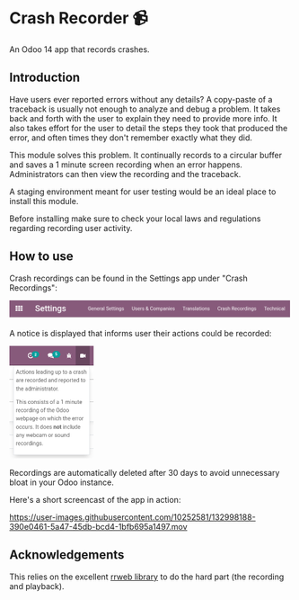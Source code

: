 # Crash Recorder 📹
An Odoo 14 app that records crashes.

## Introduction
Have users ever reported errors without any details? A copy-paste of a traceback is usually not enough to analyze and debug a problem. It takes back and forth with the user to explain they need to provide more info. It also takes effort for the user to detail the steps they took that produced the error, and often times they don't remember exactly what they did.

This module solves this problem. It continually records to a circular buffer and saves a 1 minute screen recording when an error happens. Administrators can then view the recording and the traceback.

A staging environment meant for user testing would be an ideal place to install this module.

Before installing make sure to check your local laws and regulations regarding recording user activity.

## How to use

Crash recordings can be found in the Settings app under "Crash Recordings":

<img alt="Crash Recordings in Settings app" src="/media/settings.png" width="500">

A notice is displayed that informs user their actions could be recorded:

<img alt="Recording notice" src="/media/notice.png" width="150">

Recordings are automatically deleted after 30 days to avoid unnecessary bloat in your Odoo instance.

Here's a short screencast of the app in action:

https://user-images.githubusercontent.com/10252581/132998188-390e0461-5a47-45db-bcd4-1bfb695a1497.mov

## Acknowledgements
This relies on the excellent [rrweb library](https://www.rrweb.io) to do the hard part (the recording and playback).
